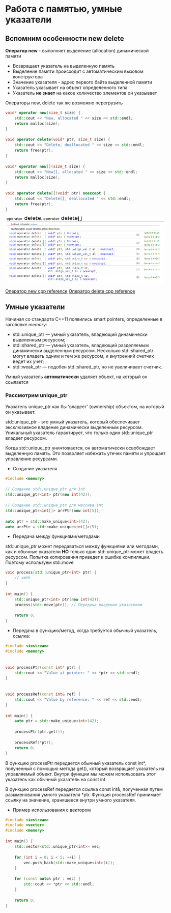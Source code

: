 # Работа с памятью, умные указатели

## Вспомним особенности new delete

**Оператор new** - выполняет выделение (allocation) динамической памяти
* Возвращает указатель на выделенную память
* Выделение памяти происходит с автоматическим вызовом конструктора
* Значение указателя - адрес первого байта выделенной памяти
* Указатель указывает на объект определенного типа
* Указатель **не знает** на какое количество элементов он указывает

Операторы new, delete так же возможно перегрузить
```cpp
void* operator new(size_t size) {
    std::cout << "New, allocated " << size << std::endl;
    return malloc(size);
}

void operator delete(void* ptr, size_t size) {
    std::cout << "Delete, deallocated " << size << std::endl;
    return free(ptr);
}

void* operator new[](size_t size) {
    std::cout << "New[], allocated " << size << std::endl;
    return malloc(size);
}

void operator delete[](void* ptr) noexcept {
    std::cout << "Delete[], deallocated " << std::endl;
    return free(ptr);
}
```

<img src="./images/delete.png" alt="delete" width="500">

[Оператор new cpp reference](https://en.cppreference.com/w/cpp/memory/new/operator_new)
[Оператор delete cpp reference](https://en.cppreference.com/w/cpp/memory/new/operator_delete)

## Умные указатели

Начиная со стандарта C++11 появились smart pointers, определенные в заголовке *memory*:

* std::unique_ptr — умный указатель, владеющий динамически выделенным ресурсом;
* std::shared_ptr — умный указатель, владеющий разделяемым динамически выделенным ресурсом. Несколько std::shared_ptr могут владеть одним и тем же ресурсом, и внутренний счетчик ведет их учет;
* std::weak_ptr — подобен std::shared_ptr, но не увеличивает счетчик.

Умный указатель **автоматически** удаляет объект, на который он ссылается

### Рассмотрим unique_ptr

Указатель unique_ptr как бы 'владеет' (ownership) объектом, на который он указывает.

std::unique_ptr - это умный указатель, который обеспечивает эксклюзивное владение динамически выделенным ресурсом. Уникальный указатель гарантирует, что только один std::unique_ptr владеет ресурсом.   

Когда std::unique_ptr уничтожается, он автоматически освобождает выделенную память. Это позволяет избежать утечек памяти и упрощает управление ресурсами.  

* Создание указателя

```cpp
#include <memory>

// Создание std::unique_ptr для int
std::unique_ptr<int> ptr(new int(42));

// Создание std::unique_ptr для массива int
std::unique_ptr<int[]> arrPtr(new int[5]);

auto ptr = std::make_unique<int>(42);
auto arrPtr = std::make_unique<int[]>(5);

```

* Передача между функциями/методами

std::unique_ptr может передаваться между функциями или методами, как и обычные указатели
**НО** только один std::unique_ptr может владеть ресурсом. Попытка копирования приведет к ошибке компиляции. Поэтому используем std::move

```cpp
void process(std::unique_ptr<int> ptr) {
    // smth
}

int main() {
    std::unique_ptr<int> ptr(new int(42));
    process(std::move(ptr)); // Передача владения указателем

    return 0;
}

```

* Передача в функцию/метод, когда требуется обычный указатель, ссылка:

```cpp
#include <iostream>
#include <memory>


void processPtr(const int* ptr) {
    std::cout << "Value at pointer: " << *ptr << std::endl;
}


void processRef(const int& ref) {
    std::cout << "Value by reference: " << ref << std::endl;
}

int main() {
    auto ptr = std::make_unique<int>(42);

    processPtr(ptr.get());

    processRef(*ptr);
    return 0;
}

```

В функцию processPtr передается обычный указатель const int*, полученный с помощью метода get(), который возвращает указатель на управляемый объект. Внутри функции мы можем использовать этот указатель как обычный указатель на const int.

В функцию processRef передается ссылка const int&, полученная путем разыменования умного указателя *ptr. Функция processRef принимает ссылку на значение, хранящееся внутри умного указателя.

* Пример использования с вектором

```cpp
#include <iostream>
#include <vector>
#include <memory>

int main() {
    std::vector<std::unique_ptr<int>> vec;

    for (int i = 0; i < 5; ++i) {
        vec.push_back(std::make_unique<int>(i));
    }

    for (const auto& ptr : vec) {
        std::cout << *ptr << std::endl; 
    }

    return 0;
}

```